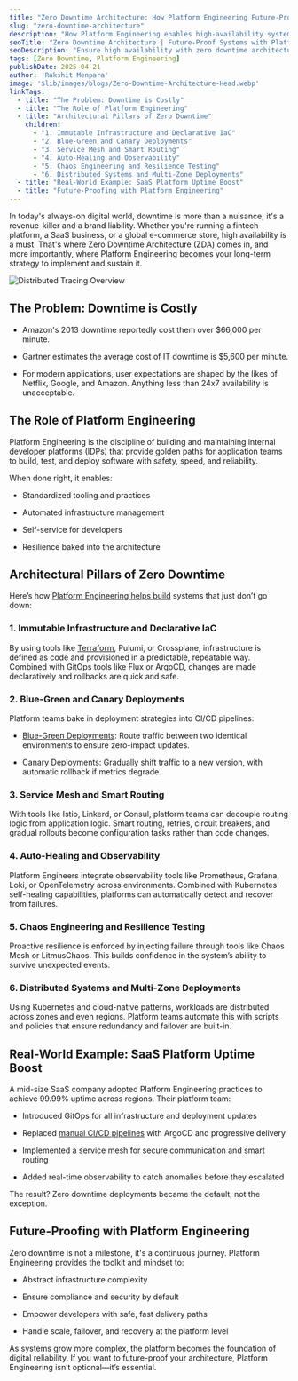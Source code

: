 ```yaml
---
title: "Zero Downtime Architecture: How Platform Engineering Future-Proofs Systems"
slug: "zero-downtime-architecture"
description: "How Platform Engineering enables high-availability systems through zero-downtime architecture, from canary deployments to observability and resilience."
seoTitle: "Zero Downtime Architecture | Future-Proof Systems with Platform Engineering | Improwised Tech"
seoDescription: "Ensure high availability with zero downtime architecture to protect revenue and brand trust for fintech, SaaS, and global e-commerce platforms. Learn how now."
tags: [Zero Downtime, Platform Engineering]
publishDate: 2025-04-21
author: 'Rakshit Menpara'
image: '$lib/images/blogs/Zero-Downtime-Architecture-Head.webp'
linkTags:
  - title: "The Problem: Downtime is Costly"
  - title: "The Role of Platform Engineering"
  - title: "Architectural Pillars of Zero Downtime"
    children: 
      - "1. Immutable Infrastructure and Declarative IaC"
      - "2. Blue-Green and Canary Deployments"
      - "3. Service Mesh and Smart Routing"
      - "4. Auto-Healing and Observability"
      - "5. Chaos Engineering and Resilience Testing"
      - "6. Distributed Systems and Multi-Zone Deployments"
  - title: "Real-World Example: SaaS Platform Uptime Boost"
  - title: "Future-Proofing with Platform Engineering"
---
```


In today's always-on digital world, downtime is more than a nuisance; it's a revenue-killer and a brand liability. Whether you're running a fintech platform, a SaaS business, or a global e-commerce store, high availability is a must. That's where Zero Downtime Architecture (ZDA) comes in, and more importantly, where Platform Engineering becomes your long-term strategy to implement and sustain it.

![Distributed Tracing Overview]($lib/images/blogs/Zero-Downtime-Architecture-body.webp)

## The Problem: Downtime is Costly

- Amazon's 2013 downtime reportedly cost them over $66,000 per minute.

- Gartner estimates the average cost of IT downtime is $5,600 per minute.

- For modern applications, user expectations are shaped by the likes of Netflix, Google, and Amazon. Anything less than 24x7 availability is unacceptable.

## The Role of Platform Engineering

Platform Engineering is the discipline of building and maintaining internal developer platforms (IDPs) that provide golden paths for application teams to build, test, and deploy software with safety, speed, and reliability.

When done right, it enables:

- Standardized tooling and practices

- Automated infrastructure management

- Self-service for developers

- Resilience baked into the architecture

## Architectural Pillars of Zero Downtime

Here’s how [Platform Engineering helps build](/blog/platform-engineering-maturity-model/) systems that just don’t go down:

### 1. Immutable Infrastructure and Declarative IaC

By using tools like [Terraform](/blog/embracing-open-tf-our-commitment-to-open-source-and-terraform/), Pulumi, or Crossplane, infrastructure is defined as code and provisioned in a predictable, repeatable way. Combined with GitOps tools like Flux or ArgoCD, changes are made declaratively and rollbacks are quick and safe.

### 2. Blue-Green and Canary Deployments

Platform teams bake in deployment strategies into CI/CD pipelines:

- [Blue-Green Deployments](/blog/comparing-open-application-model/): Route traffic between two identical environments to ensure zero-impact updates.

- Canary Deployments: Gradually shift traffic to a new version, with automatic rollback if metrics degrade.

### 3. Service Mesh and Smart Routing

With tools like Istio, Linkerd, or Consul, platform teams can decouple routing logic from application logic. Smart routing, retries, circuit breakers, and gradual rollouts become configuration tasks rather than code changes.

### 4. Auto-Healing and Observability

Platform Engineers integrate observability tools like Prometheus, Grafana, Loki, or OpenTelemetry across environments. Combined with Kubernetes' self-healing capabilities, platforms can automatically detect and recover from failures.

### 5. Chaos Engineering and Resilience Testing

Proactive resilience is enforced by injecting failure through tools like Chaos Mesh or LitmusChaos. This builds confidence in the system’s ability to survive unexpected events.

### 6. Distributed Systems and Multi-Zone Deployments

Using Kubernetes and cloud-native patterns, workloads are distributed across zones and even regions. Platform teams automate this with scripts and policies that ensure redundancy and failover are built-in.

## Real-World Example: SaaS Platform Uptime Boost

A mid-size SaaS company adopted Platform Engineering practices to achieve 99.99% uptime across regions. Their platform team:

- Introduced GitOps for all infrastructure and deployment updates

- Replaced [manual CI/CD pipelines](/blog/ci-cd-in-air-gapped-environments/) with ArgoCD and progressive delivery

- Implemented a service mesh for secure communication and smart routing

- Added real-time observability to catch anomalies before they escalated

The result? Zero downtime deployments became the default, not the exception.

## Future-Proofing with Platform Engineering

Zero downtime is not a milestone, it's a continuous journey. Platform Engineering provides the toolkit and mindset to:

- Abstract infrastructure complexity

- Ensure compliance and security by default

- Empower developers with safe, fast delivery paths

- Handle scale, failover, and recovery at the platform level

As systems grow more complex, the platform becomes the foundation of digital reliability. If you want to future-proof your architecture, Platform Engineering isn’t optional—it’s essential.
